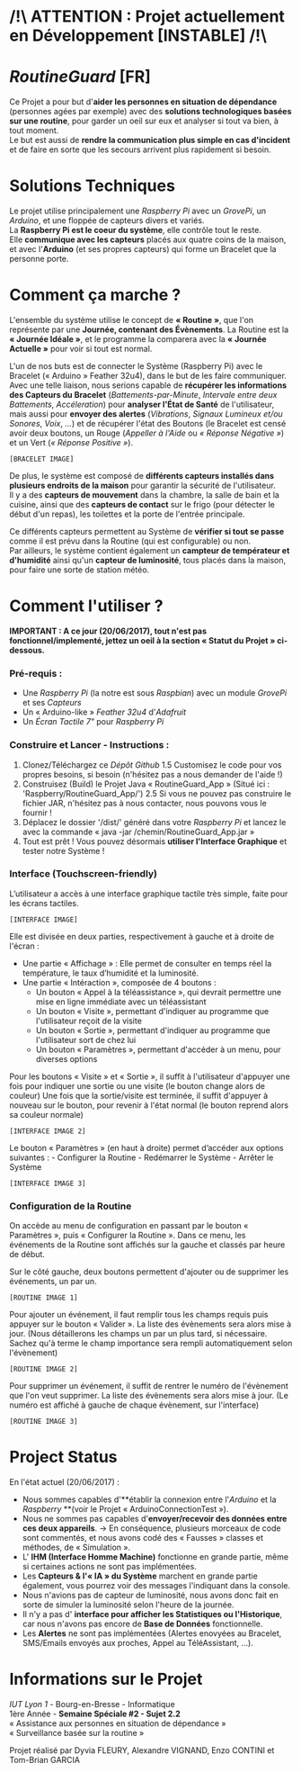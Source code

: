 # /!\ ATTENTION : Projet actuellement en Développement [INSTABLE] /!\

# *RoutineGuard* [**FR**]

Ce Projet a pour but d'**aider les personnes en situation de dépendance** (personnes agées par exemple) avec des **solutions technologiques basées sur une routine**, pour garder un oeil sur eux et analyser si tout va bien, à tout moment.  
Le but est aussi de **rendre la communication plus simple en cas d'incident** et de faire en sorte que les secours arrivent plus rapidement si besoin.  

# Solutions Techniques

Le projet utilise principalement une *Raspberry Pi* avec un *GrovePi*, un *Arduino*, et une floppée de capteurs divers et variés.  
La **Raspberry Pi est le coeur du système**, elle contrôle tout le reste.  
Elle **communique avec les capteurs** placés aux quatre coins de la maison, et avec l'**Arduino** (et ses propres capteurs) qui forme un Bracelet que la personne porte.  

# Comment ça marche ?

L'ensemble du système utilise le concept de **« Routine »**, que l'on représente par une **Journée, contenant des Évènements**.
La Routine est la **« Journée Idéale »**, et le programme la comparera avec la **« Journée Actuelle »** pour voir si tout est normal.

L'un de nos buts est de connecter le Système (Raspberry Pi) avec le Bracelet (« Arduino » Feather 32u4), dans le but de les faire communiquer.  
Avec une telle liaison, nous serions capable de **récupérer les informations des Capteurs du Bracelet** (*Battements-par-Minute*, *Intervale entre deux Battements*, *Accéleration*) pour **analyser l'État de Santé** de l'utilisateur, mais aussi pour **envoyer des alertes** (*Vibrations*, *Signaux Lumineux et/ou Sonores*, *Voix*, *...*) et de récupérer l'état des Boutons (le Bracelet est censé avoir deux boutons, un Rouge (*Appeller à l'Aide* ou *« Réponse Négative »*) et un Vert (*« Réponse Positive »*).

	[BRACELET IMAGE]
	
De plus, le système est composé de **différents capteurs installés dans plusieurs endroits de la maison** pour garantir la sécurité de l'utilisateur.  
Il y a des **capteurs de mouvement** dans la chambre, la salle de bain et la cuisine, ainsi que des **capteurs de contact** sur le frigo (pour détecter le début d'un repas), les toilettes et la porte de l'entrée principale.
  
Ce différents capteurs permettent au Système de **vérifier si tout se passe** comme il est prévu dans la Routine (qui est configurable) ou non.  
Par ailleurs, le système contient également un **campteur de températeur et d'humidité** ainsi qu'un **capteur de luminosité**, tous placés dans la maison, pour faire une sorte de station météo.

# Comment l'utiliser ?

**IMPORTANT : A ce jour (20/06/2017), tout n'est pas fonctionnel/implementé, jettez un oeil à la section « Statut du Projet » ci-dessous.**

### Pré-requis :
- Une *Raspberry Pi* (la notre est sous *Raspbian*) avec un module *GrovePi* et ses *Capteurs*
- Un « Arduino-like » *Feather 32u4* d'*Adafruit*
- Un *Écran Tactile 7"* pour *Raspberry Pi*

### Construire et Lancer - Instructions :
1. Clonez/Téléchargez ce *Dépôt Github*
      1.5 Customisez le code pour vos propres besoins, si besoin (n'hésitez pas a nous demander de l'aide !)
2. Construisez (Build) le Projet Java « RoutineGuard_App » (Situé ici : 'Raspberry/RoutineGuard_App/')
      2.5 Si vous ne pouvez pas construire le fichier JAR, n'hésitez pas à nous contacter, nous pouvons vous le fournir !
3. Déplacez le dossier '/dist/' généré dans votre *Raspberry Pi* et lancez le avec la commande « java -jar /chemin/RoutineGuard_App.jar »
4. Tout est prêt ! Vous pouvez désormais **utiliser l'Interface Graphique** et tester notre Système !

### Interface (Touchscreen-friendly)

L’utilisateur a accès à une interface graphique tactile très simple, faite pour les écrans tactiles.

	[INTERFACE IMAGE]
    
Elle est divisée en deux parties, respectivement à gauche et à droite de l'écran :
- Une partie « Affichage » : Elle permet de consulter en temps réel la température, le taux d’humidité et la luminosité.
- Une partie « Intéraction », composée de 4 boutons :
    - Un bouton « Appel à la téléassistance », qui devrait permettre une mise en ligne immédiate avec un téléassistant
    - Un bouton « Visite », permettant d'indiquer au programme que l'utilisateur reçoit de la visite
    - Un bouton « Sortie », permettant d'indiquer au programme que l'utilisateur sort de chez lui
    - Un bouton « Paramètres », permettant d'accéder à un menu, pour diverses options

Pour les boutons « Visite » et « Sortie », il suffit à l'utilisateur d'appuyer une fois pour indiquer une sortie ou une visite (le bouton change alors de couleur)
Une fois que la sortie/visite est terminée, il suffit d'appuyer à nouveau sur le bouton, pour revenir à l'état normal (le bouton reprend alors sa couleur normale)

	[INTERFACE IMAGE 2]
    
Le bouton « Paramètres » (en haut à droite) permet d’accéder aux options suivantes :
    - Configurer la Routine
    - Redémarrer le Système
    - Arrêter le Système
    
	[INTERFACE IMAGE 3]

### Configuration de la Routine

On accède au menu de configuration en passant par le bouton « Paramètres », puis « Configurer la Routine ».
Dans ce menu, les événements de la Routine sont affichés sur la gauche et classés par heure de début.

Sur le côté gauche, deux boutons permettent d'ajouter ou de supprimer les événements, un par un.

    [ROUTINE IMAGE 1]

Pour ajouter un événement, il faut remplir tous les champs requis puis appuyer sur le bouton « Valider ». La liste des évènements sera alors mise à jour.
(Nous détaillerons les champs un par un plus tard, si nécessaire. Sachez qu'à terme le champ importance sera rempli automatiquement selon l'évènement)

    [ROUTINE IMAGE 2]

Pour supprimer un événement, il suffit de rentrer le numéro de l'évènement que l'on veut supprimer. La liste des évènements sera alors mise à jour.
(Le numéro est affiché à gauche de chaque évènement, sur l'interface)

    [ROUTINE IMAGE 3]

# Project Status
En l'état actuel (20/06/2017) :
- Nous sommes capables d'**établir la connexion entre l'*Arduino* et la *Raspberry* **(voir le Projet « ArduinoConnectionTest »).
- Nous ne sommes pas capables d'**envoyer/recevoir des données entre ces deux appareils**.
      -> En conséquence, plusieurs morceaux de code sont commentés, et nous avons codé des « Fausses » classes et méthodes, de « Simulation ».
- L' **IHM (Interface Homme Machine)** fonctionne en grande partie, même si certaines actions ne sont pas implémentées.
- Les **Capteurs & l'« IA » du Système** marchent en grande partie également, vous pourrez voir des messages l'indiquant dans la console.
- Nous n'avions pas de capteur de luminosité, nous avons donc fait en sorte de simuler la luminosité selon l'heure de la journée.
- Il n'y a pas d' **interface pour afficher les Statistiques ou l'Historique**, car nous n'avons pas encore de **Base de Données** fonctionnelle.
- Les **Alertes** ne sont pas implémentées (Alertes enovyées au Bracelet, SMS/Emails envoyés aux proches, Appel au TéléAssistant, ...).

# Informations sur le Projet

*IUT Lyon 1* - Bourg-en-Bresse - Informatique  
1ère Année - **Semaine Spéciale #2 - Sujet 2.2**  
« Assistance aux personnes en situation de dépendance »  
« Surveillance basée sur la routine »

Projet réalisé par Dyvia FLEURY, Alexandre VIGNAND, Enzo CONTINI et Tom-Brian GARCIA
